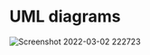 # UML diagrams
![Screenshot 2022-03-02 222723](https://user-images.githubusercontent.com/98838252/156418654-efe415a4-8171-45c5-8b7c-72a2ed256924.png)
